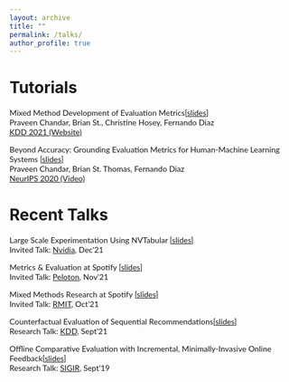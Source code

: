 ```yaml
---
layout: archive
title: ""
permalink: /talks/
author_profile: true
---
```



Tutorials
======
<p style="font-family: 'Lato'">
Mixed Method Development of Evaluation Metrics[<a href="">slides</a>]<br>
Praveen Chandar, Brian St., Christine Hosey, Fernando Diaz<br>
<a href="https://kdd2021-mixedmethods.github.io/">KDD 2021 (Website)</a>
</p>

<p style="font-family: 'Lato'">
Beyond Accuracy: Grounding Evaluation Metrics for Human-Machine Learning Systems [<a href="">slides</a>]<br>
Praveen Chandar, Brian St. Thomas, Fernando Diaz<br>
<a href="https://nips.cc/virtual/2020/public/tutorial_a9588aa82388c0579d8f74b4d02b895f.html">NeurIPS 2020 (Video)</a>
</p>

Recent Talks
======


<p style="font-family: 'Lato'">
Large Scale Experimentation Using NVTabular [<a href="">slides</a>]<br>
Invited Talk: <a href="https://www.nvidia.com/en-us/">Nvidia</a>, Dec'21
</p>


<p style="font-family: 'Lato'">
Metrics & Evaluation at Spotify [<a href="">slides</a>]<br>
Invited Talk: <a href="http://onepeloton.com">Peloton</a>, Nov'21
</p>


<p style="font-family: 'Lato'">
Mixed Methods Research at Spotify [<a href="">slides</a>]<br>
Invited Talk: <a href="https://www.rmit.edu.au">RMIT</a>, Oct'21
</p>


<p style="font-family: 'Lato'">
Counterfactual Evaluation of Sequential Recommendations[<a href="">slides</a>]<br>
Research Talk: <a href="https://www.kdd.org">KDD</a>, Sept'21
</p>


<p style="font-family: 'Lato'">
Offline Comparative Evaluation with Incremental, Minimally-Invasive Online Feedback[<a href="">slides</a>]<br>
Research Talk: <a href="https://sigir.org">SIGIR</a>, Sept'19
</p>
